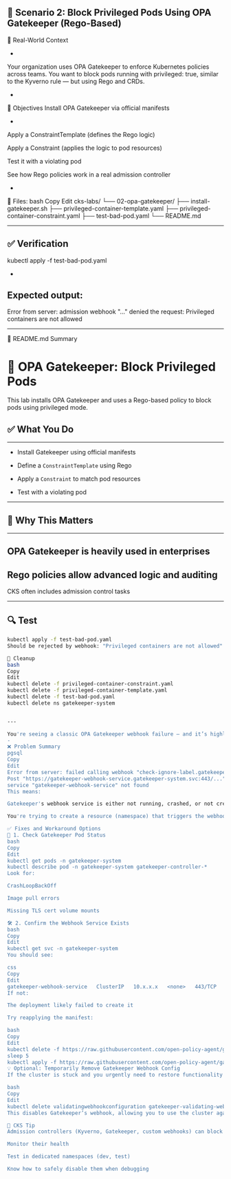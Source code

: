 🧠 Scenario 2: Block Privileged Pods Using OPA Gatekeeper (Rego-Based)
---

📘 Real-World Context

-

Your organization uses OPA Gatekeeper to enforce Kubernetes policies across teams. You want to block pods running with privileged: true, similar to the Kyverno rule — but using Rego and CRDs.

-

🎯 Objectives
Install OPA Gatekeeper via official manifests

-
Apply a ConstraintTemplate (defines the Rego logic)

Apply a Constraint (applies the logic to pod resources)

Test it with a violating pod

See how Rego policies work in a real admission controller

-

📁 Files:
bash
Copy
Edit
cks-labs/
└── 02-opa-gatekeeper/
    ├── install-gatekeeper.sh
    ├── privileged-container-template.yaml
    ├── privileged-container-constraint.yaml
    ├── test-bad-pod.yaml
    └── README.md

---


✅ Verification
-
kubectl apply -f test-bad-pod.yaml

-
Expected output:
-
Error from server: admission webhook \"...\" denied the request: Privileged containers are not allowed

---

📘 README.md Summary

# 🚫 OPA Gatekeeper: Block Privileged Pods

This lab installs OPA Gatekeeper and uses a Rego-based policy to block pods using privileged mode.

## ✅ What You Do
---

- Install Gatekeeper using official manifests
- Define a `ConstraintTemplate` using Rego
- Apply a `Constraint` to match pod resources

- Test with a violating pod
---

## 🤔 Why This Matters

---
  OPA Gatekeeper is heavily used in enterprises
  -
  Rego policies allow advanced logic and auditing
  -
  CKS often includes admission control tasks
  
---
## 🔍 Test
```bash
kubectl apply -f test-bad-pod.yaml
Should be rejected by webhook: "Privileged containers are not allowed"

🔄 Cleanup
bash
Copy
Edit
kubectl delete -f privileged-container-constraint.yaml
kubectl delete -f privileged-container-template.yaml
kubectl delete -f test-bad-pod.yaml
kubectl delete ns gatekeeper-system


---

You're seeing a classic OPA Gatekeeper webhook failure — and it’s highly relevant to CKS because admission webhooks are critical control points that can break cluster usability when misconfigured.
-
❌ Problem Summary
pgsql
Copy
Edit
Error from server: failed calling webhook "check-ignore-label.gatekeeper.sh":
Post "https://gatekeeper-webhook-service.gatekeeper-system.svc:443/...":
service "gatekeeper-webhook-service" not found
This means:

Gatekeeper's webhook service is either not running, crashed, or not created yet

You're trying to create a resource (namespace) that triggers the webhook, but the webhook backend is unavailable

✅ Fixes and Workaround Options
🔎 1. Check Gatekeeper Pod Status
bash
Copy
Edit
kubectl get pods -n gatekeeper-system
kubectl describe pod -n gatekeeper-system gatekeeper-controller-*
Look for:

CrashLoopBackOff

Image pull errors

Missing TLS cert volume mounts

🛠 2. Confirm the Webhook Service Exists
bash
Copy
Edit
kubectl get svc -n gatekeeper-system
You should see:

css
Copy
Edit
gatekeeper-webhook-service   ClusterIP   10.x.x.x   <none>   443/TCP
If not:

The deployment likely failed to create it

Try reapplying the manifest:

bash
Copy
Edit
kubectl delete -f https://raw.githubusercontent.com/open-policy-agent/gatekeeper/release-3.15/deploy/gatekeeper.yaml
sleep 5
kubectl apply -f https://raw.githubusercontent.com/open-policy-agent/gatekeeper/release-3.15/deploy/gatekeeper.yaml
💡 Optional: Temporarily Remove Gatekeeper Webhook Config
If the cluster is stuck and you urgently need to restore functionality (not for CKS exam):

bash
Copy
Edit
kubectl delete validatingwebhookconfiguration gatekeeper-validating-webhook-configuration
This disables Gatekeeper’s webhook, allowing you to use the cluster again, but you’ll lose policy enforcement until it’s reinstalled.

🧠 CKS Tip
Admission controllers (Kyverno, Gatekeeper, custom webhooks) can block core operations if they fail. Always:

Monitor their health

Test in dedicated namespaces (dev, test)

Know how to safely disable them when debugging








    
